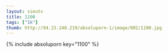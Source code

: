 ```yaml
--- 
layout: sieutv
title: 1100
tags: ["1k"]
thumb: http://94.23.248.219/absoluporn-1/image/002/1100.jpg
---
```

{% include absoluporn key="1100" %} 
